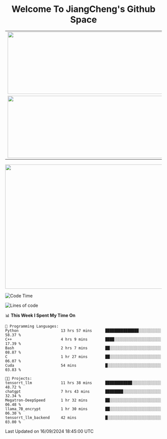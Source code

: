 <h1 align="center">Welcome To JiangCheng's Github Space</h1>

<table align="center" frame="void" rules="none" >
  <tr>
    <td>
      <div align="center"> <img height="200px" width="500px"  src="https://github-readme-stats.vercel.app/api?username=thisjiang&hide_title=true&hide_border=true&layout=compact&show_icons=trueline_height=21&text_color=000&icon_color=000&bg_color=0,ea6161,ffc64d,fffc4d,52fa5a&theme=graywhite" /> </div>
    </td>
    <td>
      <div align="center"> <img height="200px" width="500px" src="https://github-readme-stats.vercel.app/api/top-langs/?username=thisjiang&hide_title=true&hide_border=true&layout=compact&langs_count=6&text_color=000&icon_color=fff&bg_color=0,52fa5a,4dfcff,c64dff&theme=graywhite" /> </div>
    </td>
  </tr>
  <tr>
    <td>
      <div align="center"> <img height="200px" width="500px" src="https://github-readme-streak-stats.herokuapp.com/?user=thisjiang&hide_title=true&hide_border=true&layout=compact&langs_count=6" /> </div>
    </td>
    <td>
      <div align="center"> 
      <a href="https://github.com/" target="_blank"><img style="margin: 10px" src="https://profilinator.rishav.dev/skills-assets/git-scm-icon.svg" alt="Git" height="50" /></a>  
      <a href="https://www.linux.org/" target="_blank"><img style="margin: 10px" src="https://profilinator.rishav.dev/skills-assets/linux-original.svg" alt="Linux" height="50" /></a>  
      <a href="https://www.gnu.org/software/bash/" target="_blank"><img style="margin: 10px" src="https://profilinator.rishav.dev/skills-assets/gnu_bash-icon.svg" alt="Bash" height="50" /></a>  
      </div>
    </td>
  </tr>
</table>

<div align="center"> <img height="400px" width="1000px" src="https://github-readme-activity-graph.cyclic.app/graph?username=thisjiang&theme=react&hide_title=true&hide_border=true&layout=compact&langs_count=6" /> </div></td>

<!--START_SECTION:waka-->
![Code Time](http://img.shields.io/badge/Code%20Time-1%2C744%20hrs%207%20mins-blue)

![Lines of code](https://img.shields.io/badge/From%20Hello%20World%20I%27ve%20Written-218.2%20thousand%20lines%20of%20code-blue)

📊 **This Week I Spent My Time On** 

```text
💬 Programming Languages: 
Python                   13 hrs 57 mins      ███████████████░░░░░░░░░░   58.37 % 
C++                      4 hrs 9 mins        ████░░░░░░░░░░░░░░░░░░░░░   17.39 % 
Bash                     2 hrs 7 mins        ██░░░░░░░░░░░░░░░░░░░░░░░   08.87 % 
C                        1 hr 27 mins        ██░░░░░░░░░░░░░░░░░░░░░░░   06.07 % 
Cuda                     54 mins             █░░░░░░░░░░░░░░░░░░░░░░░░   03.83 % 

🐱‍💻 Projects: 
tensorrt_llm             11 hrs 38 mins      ████████████░░░░░░░░░░░░░   48.72 % 
chatgpt                  7 hrs 43 mins       ████████░░░░░░░░░░░░░░░░░   32.34 % 
Megatron-DeepSpeed       1 hr 32 mins        ██░░░░░░░░░░░░░░░░░░░░░░░   06.48 % 
llama_7B_encrypt         1 hr 30 mins        ██░░░░░░░░░░░░░░░░░░░░░░░   06.30 % 
tensorrt_llm_backend     42 mins             █░░░░░░░░░░░░░░░░░░░░░░░░   03.00 % 
```


 Last Updated on 16/09/2024 18:45:00 UTC
<!--END_SECTION:waka-->
